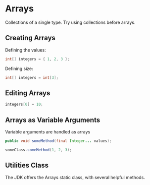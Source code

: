 # Arrays

Collections of a single type. Try using collections before arrays.

## Creating Arrays

Defining the values:

```java
int[] integers = { 1, 2, 3 };
```

Defining size:

```java
int[] integers = int[3];
```

## Editing Arrays

```java
integers[0] = 10;
```

## Arrays as Variable Arguments

Variable arguments are handled as arrays

```java
public void someMethod(final Integer... values);
```

```java
someClass.someMethod(1, 2, 3);
```

## Utilities Class

The JDK offers the Arrays static class, with several helpful methods.



